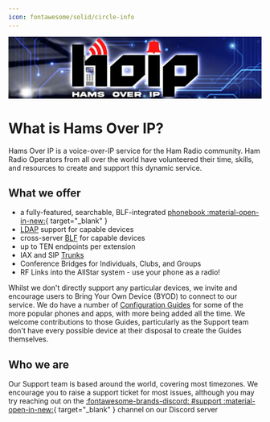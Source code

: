 ```yaml
---
icon: fontawesome/solid/circle-info
---
```


![HamsOverIP logo](./files/hoip-banner.webp "HamsOverIP logo")

# What is Hams Over IP?

Hams Over IP is a voice-over-IP service for the Ham Radio community. Ham Radio Operators from all over the world have volunteered their time, skills, and resources to create and support this dynamic service.

## What we offer

* a fully-featured, searchable, BLF-integrated [phonebook :material-open-in-new:](https://hamsoverip.com/phonebook){ target="_blank" }
* [LDAP](./guides/features/ldap.md) support for capable devices
* cross-server [BLF](./guides/features/blf.md) for capable devices
* up to TEN endpoints per extension
* IAX and SIP [Trunks](./guides/pbx/index.md)
* Conference Bridges for Individuals, Clubs, and Groups
* RF Links into the AllStar system - use your phone as a radio!

Whilst we don't directly support any particular devices, we invite and encourage users to Bring Your Own Device (BYOD) to connect to our service.  We do have a number of [Configuration Guides](./guides/index.md) for some of the more popular phones and apps, with more being added all the time.  We welcome contributions to those Guides, particularly as the Support team don't have every possible device at their disposal to create the Guides themselves.

## Who we are

Our Support team is based around the world, covering most timezones.  We encourage you to raise a support ticket for most issues, although you may try reaching out on the [:fontawesome-brands-discord: #support :material-open-in-new:](https://discord.com/channels/966060559961296956/1328885937526149121){ target="_blank" } channel on our Discord server
